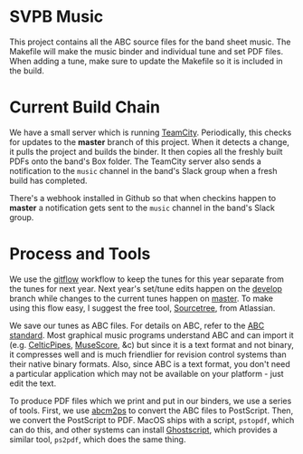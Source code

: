 # SVPB Music

This project contains all the ABC source files for the band
sheet music. The Makefile will make the music binder and
individual tune and set PDF files. When adding a tune, make
sure to update the Makefile so it is included in the build.

# Current Build Chain

We have a small server which is running [TeamCity](https://www.jetbrains.com/teamcity/). Periodically, this checks for updates to the __master__ branch of this project. When it detects a change, it pulls the project and builds the binder. It then copies all the freshly built PDFs onto the band's Box folder. The TeamCity server also sends a notification to the `music` channel in the band's Slack group when a fresh build has completed.

There's a webhook installed in Github so that when checkins happen to __master__ a notification gets sent to the `music` channel in the band's Slack group.


# Process and Tools

We use the [gitflow](https://www.atlassian.com/git/tutorials/comparing-workflows/gitflow-workflow) workflow to keep the tunes for this year separate from the tunes for next year. Next year's set/tune edits happen on the [develop](https://github.com/sbeitzel/svpb-music/tree/develop) branch while changes to the current tunes happen on [master](https://github.com/sbeitzel/svpb-music/tree/master). To make using this flow easy, I suggest the free tool, [Sourcetree](https://www.sourcetreeapp.com/), from Atlassian.

We save our tunes as ABC files. For details on ABC, refer to the [ABC standard](http://abcnotation.com/wiki/abc:standard:v2.2). Most graphical music programs understand ABC and can import it (e.g. [CelticPipes](https://www.celticpipes.net/), [MuseScore](https://musescore.org/en), &c) but since it is a text format and not binary, it compresses well and is much friendlier for revision control systems than their native binary formats. Also, since ABC is a text format, you don't need a particular application which may not be available on your platform - just edit the text.

To produce PDF files which we print and put in our binders, we use a series of tools. First, we use [abcm2ps](https://github.com/leesavide/abcm2ps) to convert the ABC files to PostScript. Then, we convert the PostScript to PDF. MacOS ships with a script, `pstopdf`, which can do this, and other systems can install [Ghostscript](https://www.ghostscript.com/), which provides a similar tool, `ps2pdf`, which does the same thing.
